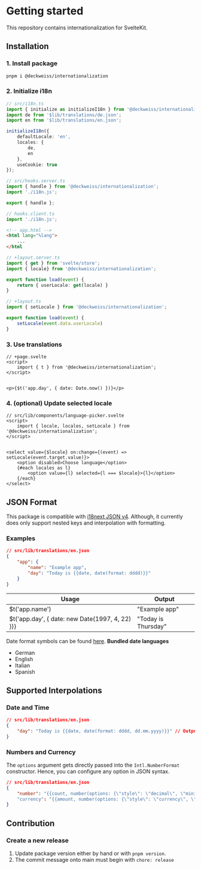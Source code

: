 # Getting started
This repository contains internationalization for SvelteKit.

## Installation
### 1. Install package
```sh
pnpm i @deckweiss/internationalization
```

### 2. Initialize i18n
```typescript
// src/i18n.ts
import { initialize as initializeI18n } from '@deckweiss/internationalization';
import de from '$lib/translations/de.json';
import en from '$lib/translations/en.json';

initializeI18n({
    defaultLocale: 'en',
    locales: {
        de,
        en
    },
    useCookie: true
});
```

```typescript
// src/hooks.server.ts
import { handle } from '@deckweiss/internationalization';
import './i18n.js';

export { handle };
```

```typescript
// hooks.client.ts
import './i18n.js';
```

```html
<!-- app.html -->
<html lang="%lang">
    ...
</html
```

```typescript
// +layout.server.ts
import { get } from 'svelte/store';
import { locale} from '@deckweiss/internationalization';

export function load(event) {
    return { userLocale: get(locale) }
}
```

```typescript
// +layout.ts
import { setLocale } from '@deckweiss/internationalization';

export function load(event) {
    setLocale(event.data.userLocale)
}
```

### 3. Use translations
```svelte
// +page.svelte
<script>
    import { t } from '@deckweiss/internationalization';
</script>


<p>{$t('app.day', { date: Date.now() })}</p>
```

### 4. (optional) Update selected locale
```svelte
// src/lib/components/language-picker.svelte
<script>
    import { locale, locales, setLocale } from '@deckweiss/internationalization';
</script>


<select value={$locale} on:change={(event) => setLocale(event.target.value)}>
    <option disabled>Choose language</option>
    {#each locales as l}
        <option value={l} selected={l === $locale}>{l}</option>
    {/each}
</select>
```


## JSON Format
This package is compatible with [i18next JSON v4](https://www.i18next.com/misc/json-format#i18next-json-v4). Although, it currently does only support nested keys and interpolation with formatting.

### Examples
```json
// src/lib/translations/en.json
{
    "app": {
        "name": "Example app",
        "day": "Today is {{date, date(format: dddd)}}"
    }
}
```

| Usage | Output |
| ----- | ------ |
| $t('app.name') | "Example app" |
| $t('app.day', { date: new Date(1997, 4, 22) })} | "Today is Thursday" |

Date format symbols can be found [here](https://github.com/felixge/node-dateformat?tab=readme-ov-file#mask-options).
**Bundled date languages**  
- German
- English
- Italian
- Spanish


## Supported Interpolations
### Date and Time
```json
// src/lib/translations/en.json
{
    "day": "Today is {{date, date(format: dddd, dd.mm.yyyy)}}" // Output: "Today is Friday, 23.05.1997"
}
```

### Numbers and Currency
The `options` argument gets directly passed into the `Intl.NumberFormat` constructor. Hence, you can configure any option in JSON syntax.
```json
// src/lib/translations/en.json
{
    "number": "{{count, number(options: {\"style\": \"decimal\", \"minimumFractionDigits\": 5})}}", // Output: "5,132.95000"
    "currency": "{{amount, number(options: {\"style\": \"currency\", \"currency\": \"EUR\"})}}" // Output: "5,132.95 €"
}
```


## Contribution
### Create a new release
1. Update package version either by hand or with `pnpm version`.
2. The commit message onto main must begin with `chore: release`
